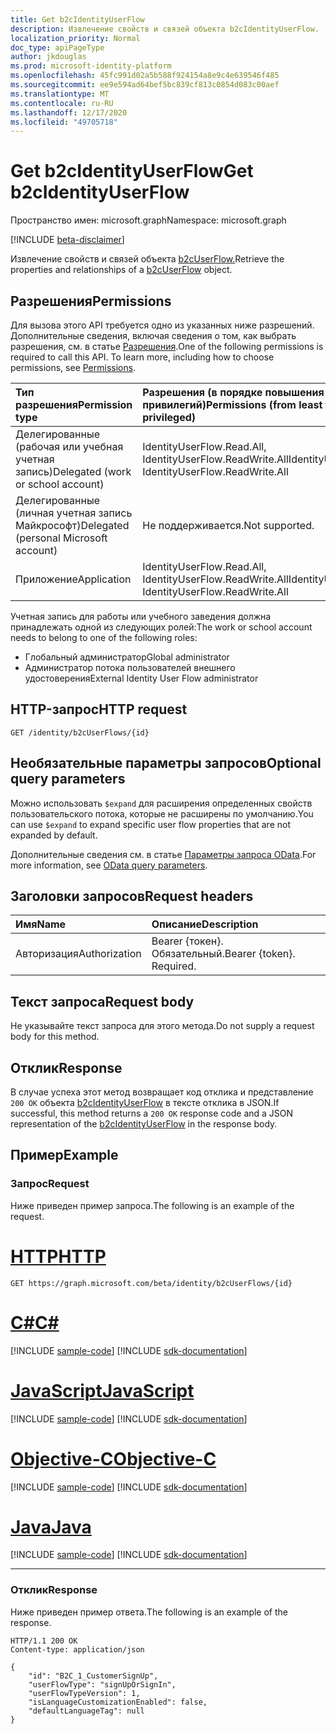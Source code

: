 ```yaml
---
title: Get b2cIdentityUserFlow
description: Извлечение свойств и связей объекта b2cIdentityUserFlow.
localization_priority: Normal
doc_type: apiPageType
author: jkdouglas
ms.prod: microsoft-identity-platform
ms.openlocfilehash: 45fc991d02a5b588f924154a8e9c4e639546f485
ms.sourcegitcommit: ee9e594ad64bef5bc839cf813c0854d083c00aef
ms.translationtype: MT
ms.contentlocale: ru-RU
ms.lasthandoff: 12/17/2020
ms.locfileid: "49705718"
---
```

# <a name="get-b2cidentityuserflow"></a><span data-ttu-id="9309f-103">Get b2cIdentityUserFlow</span><span class="sxs-lookup"><span data-stu-id="9309f-103">Get b2cIdentityUserFlow</span></span>

<span data-ttu-id="9309f-104">Пространство имен: microsoft.graph</span><span class="sxs-lookup"><span data-stu-id="9309f-104">Namespace: microsoft.graph</span></span>

[!INCLUDE [beta-disclaimer](../../includes/beta-disclaimer.md)]

<span data-ttu-id="9309f-105">Извлечение свойств и связей объекта [b2cUserFlow.](../resources/b2cidentityuserflow.md)</span><span class="sxs-lookup"><span data-stu-id="9309f-105">Retrieve the properties and relationships of a [b2cUserFlow](../resources/b2cidentityuserflow.md) object.</span></span>

## <a name="permissions"></a><span data-ttu-id="9309f-106">Разрешения</span><span class="sxs-lookup"><span data-stu-id="9309f-106">Permissions</span></span>

<span data-ttu-id="9309f-p101">Для вызова этого API требуется одно из указанных ниже разрешений. Дополнительные сведения, включая сведения о том, как выбрать разрешения, см. в статье [Разрешения](/graph/permissions-reference).</span><span class="sxs-lookup"><span data-stu-id="9309f-p101">One of the following permissions is required to call this API. To learn more, including how to choose permissions, see [Permissions](/graph/permissions-reference).</span></span>

|<span data-ttu-id="9309f-109">Тип разрешения</span><span class="sxs-lookup"><span data-stu-id="9309f-109">Permission type</span></span>      | <span data-ttu-id="9309f-110">Разрешения (в порядке повышения привилегий)</span><span class="sxs-lookup"><span data-stu-id="9309f-110">Permissions (from least to most privileged)</span></span>              |
|:--------------------|:---------------------------------------------------------|
|<span data-ttu-id="9309f-111">Делегированные (рабочая или учебная учетная запись)</span><span class="sxs-lookup"><span data-stu-id="9309f-111">Delegated (work or school account)</span></span>|<span data-ttu-id="9309f-112">IdentityUserFlow.Read.All, IdentityUserFlow.ReadWrite.All</span><span class="sxs-lookup"><span data-stu-id="9309f-112">IdentityUserFlow.Read.All, IdentityUserFlow.ReadWrite.All</span></span>|
|<span data-ttu-id="9309f-113">Делегированные (личная учетная запись Майкрософт)</span><span class="sxs-lookup"><span data-stu-id="9309f-113">Delegated (personal Microsoft account)</span></span>| <span data-ttu-id="9309f-114">Не поддерживается.</span><span class="sxs-lookup"><span data-stu-id="9309f-114">Not supported.</span></span>|
|<span data-ttu-id="9309f-115">Приложение</span><span class="sxs-lookup"><span data-stu-id="9309f-115">Application</span></span>|<span data-ttu-id="9309f-116">IdentityUserFlow.Read.All, IdentityUserFlow.ReadWrite.All</span><span class="sxs-lookup"><span data-stu-id="9309f-116">IdentityUserFlow.Read.All, IdentityUserFlow.ReadWrite.All</span></span>|

<span data-ttu-id="9309f-117">Учетная запись для работы или учебного заведения должна принадлежать одной из следующих ролей:</span><span class="sxs-lookup"><span data-stu-id="9309f-117">The work or school account needs to belong to one of the following roles:</span></span>

* <span data-ttu-id="9309f-118">Глобальный администратор</span><span class="sxs-lookup"><span data-stu-id="9309f-118">Global administrator</span></span>
* <span data-ttu-id="9309f-119">Администратор потока пользователей внешнего удостоверения</span><span class="sxs-lookup"><span data-stu-id="9309f-119">External Identity User Flow administrator</span></span>

## <a name="http-request"></a><span data-ttu-id="9309f-120">HTTP-запрос</span><span class="sxs-lookup"><span data-stu-id="9309f-120">HTTP request</span></span>

<!-- { "blockType": "ignored" } -->

```http
GET /identity/b2cUserFlows/{id}
```

## <a name="optional-query-parameters"></a><span data-ttu-id="9309f-121">Необязательные параметры запросов</span><span class="sxs-lookup"><span data-stu-id="9309f-121">Optional query parameters</span></span>

<span data-ttu-id="9309f-122">Можно использовать `$expand` для расширения определенных свойств пользовательского потока, которые не расширены по умолчанию.</span><span class="sxs-lookup"><span data-stu-id="9309f-122">You can use `$expand` to expand specific user flow properties that are not expanded by default.</span></span>

<span data-ttu-id="9309f-123">Дополнительные сведения см. в статье [Параметры запроса OData](/graph/query-parameters).</span><span class="sxs-lookup"><span data-stu-id="9309f-123">For more information, see [OData query parameters](/graph/query-parameters).</span></span>

## <a name="request-headers"></a><span data-ttu-id="9309f-124">Заголовки запросов</span><span class="sxs-lookup"><span data-stu-id="9309f-124">Request headers</span></span>

|<span data-ttu-id="9309f-125">Имя</span><span class="sxs-lookup"><span data-stu-id="9309f-125">Name</span></span>|<span data-ttu-id="9309f-126">Описание</span><span class="sxs-lookup"><span data-stu-id="9309f-126">Description</span></span>|
|:---------------|:----------|
|<span data-ttu-id="9309f-127">Авторизация</span><span class="sxs-lookup"><span data-stu-id="9309f-127">Authorization</span></span>|<span data-ttu-id="9309f-p102">Bearer {токен}. Обязательный.</span><span class="sxs-lookup"><span data-stu-id="9309f-p102">Bearer {token}. Required.</span></span>|

## <a name="request-body"></a><span data-ttu-id="9309f-130">Текст запроса</span><span class="sxs-lookup"><span data-stu-id="9309f-130">Request body</span></span>

<span data-ttu-id="9309f-131">Не указывайте текст запроса для этого метода.</span><span class="sxs-lookup"><span data-stu-id="9309f-131">Do not supply a request body for this method.</span></span>

## <a name="response"></a><span data-ttu-id="9309f-132">Отклик</span><span class="sxs-lookup"><span data-stu-id="9309f-132">Response</span></span>

<span data-ttu-id="9309f-133">В случае успеха этот метод возвращает код отклика и представление `200 OK` объекта [b2cIdentityUserFlow](../resources/b2cidentityuserflow.md) в тексте отклика в JSON.</span><span class="sxs-lookup"><span data-stu-id="9309f-133">If successful, this method returns a `200 OK` response code and a JSON representation of the [b2cIdentityUserFlow](../resources/b2cidentityuserflow.md) in the response body.</span></span>

## <a name="example"></a><span data-ttu-id="9309f-134">Пример</span><span class="sxs-lookup"><span data-stu-id="9309f-134">Example</span></span>

### <a name="request"></a><span data-ttu-id="9309f-135">Запрос</span><span class="sxs-lookup"><span data-stu-id="9309f-135">Request</span></span>

<span data-ttu-id="9309f-136">Ниже приведен пример запроса.</span><span class="sxs-lookup"><span data-stu-id="9309f-136">The following is an example of the request.</span></span>


# <a name="http"></a>[<span data-ttu-id="9309f-137">HTTP</span><span class="sxs-lookup"><span data-stu-id="9309f-137">HTTP</span></span>](#tab/http)
<!-- {
  "blockType": "request",
  "name": "get_b2cUserFlows"
}
-->

``` http
GET https://graph.microsoft.com/beta/identity/b2cUserFlows/{id}
```
# <a name="c"></a>[<span data-ttu-id="9309f-138">C#</span><span class="sxs-lookup"><span data-stu-id="9309f-138">C#</span></span>](#tab/csharp)
[!INCLUDE [sample-code](../includes/snippets/csharp/get-b2cuserflows-csharp-snippets.md)]
[!INCLUDE [sdk-documentation](../includes/snippets/snippets-sdk-documentation-link.md)]

# <a name="javascript"></a>[<span data-ttu-id="9309f-139">JavaScript</span><span class="sxs-lookup"><span data-stu-id="9309f-139">JavaScript</span></span>](#tab/javascript)
[!INCLUDE [sample-code](../includes/snippets/javascript/get-b2cuserflows-javascript-snippets.md)]
[!INCLUDE [sdk-documentation](../includes/snippets/snippets-sdk-documentation-link.md)]

# <a name="objective-c"></a>[<span data-ttu-id="9309f-140">Objective-C</span><span class="sxs-lookup"><span data-stu-id="9309f-140">Objective-C</span></span>](#tab/objc)
[!INCLUDE [sample-code](../includes/snippets/objc/get-b2cuserflows-objc-snippets.md)]
[!INCLUDE [sdk-documentation](../includes/snippets/snippets-sdk-documentation-link.md)]

# <a name="java"></a>[<span data-ttu-id="9309f-141">Java</span><span class="sxs-lookup"><span data-stu-id="9309f-141">Java</span></span>](#tab/java)
[!INCLUDE [sample-code](../includes/snippets/java/get-b2cuserflows-java-snippets.md)]
[!INCLUDE [sdk-documentation](../includes/snippets/snippets-sdk-documentation-link.md)]

---


### <a name="response"></a><span data-ttu-id="9309f-142">Отклик</span><span class="sxs-lookup"><span data-stu-id="9309f-142">Response</span></span>

<span data-ttu-id="9309f-143">Ниже приведен пример ответа.</span><span class="sxs-lookup"><span data-stu-id="9309f-143">The following is an example of the response.</span></span>

<!-- {
  "blockType": "response",
  "truncated": true,
  "@odata.type": "microsoft.graph.b2cIdentityUserFlow"
} -->

```http
HTTP/1.1 200 OK
Content-type: application/json

{
    "id": "B2C_1_CustomerSignUp",
    "userFlowType": "signUpOrSignIn",
    "userFlowTypeVersion": 1,
    "isLanguageCustomizationEnabled": false,
    "defaultLanguageTag": null
}
```

<!-- {
  "type": "#page.annotation",
  "description": "Get b2cUserFlow",
  "keywords": "",
  "section": "documentation",
  "tocPath": "",
  "suppressions": [
    "Error: get_b2cUserFlows/userFlowTypeVersion:\r\n      Expected type Single but actual was Int64. Property: userFlowTypeVersion, actual value: '1'"
  ]
}-->


